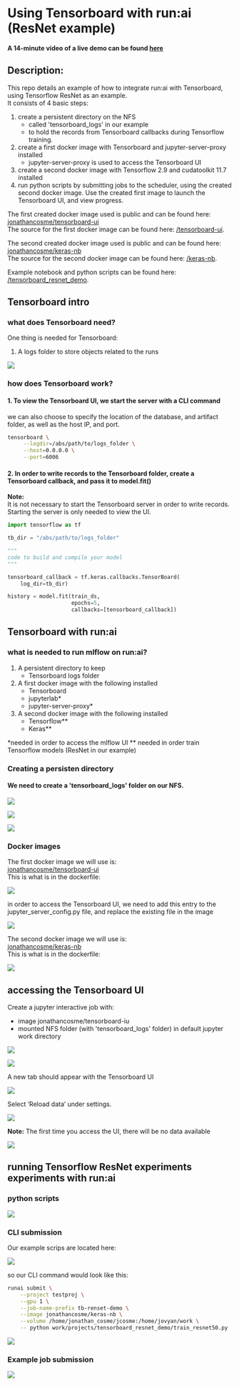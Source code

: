 # Using Tensorboard with run:ai (ResNet example)
  
**A 14-minute video of a live demo can be found [here](https://youtu.be/VW5q_BXQ3Rg)**
  
## Description:
This repo details an example of how to integrate run:ai with Tensorboard, using Tensorflow ResNet as an example.   
It consists of 4 basic steps:  

1. create a persistent directory on the NFS 
    + called 'tensorboard_logs' in our example
    + to hold the records from Tensorboard callbacks during Tensorflow training.
2. create a first docker image with Tensorboard and jupyter-server-proxy installed
    + jupyter-server-proxy is used to access the Tensorboard UI
3. create a second docker image with Tensorflow 2.9 and cudatoolkit 11.7 installed
3. run python scripts by submitting jobs to the scheduler, using the created second docker image. Use the created first image to launch the Tensorboard UI, and view progress.  
  
The first created docker image used is public and can be found here:  
[jonathancosme/tensorboard-ui](https://hub.docker.com/r/jonathancosme/tensorboard-ui)  
The source for the first docker image can be found here: [/tensorboard-ui](/tensorboard-ui).  
  
The second created docker image used is public and can be found here:  
[jonathancosme/keras-nb](https://hub.docker.com/r/jonathancosme/keras-nb)  
The source for the second docker image can be found here: [/keras-nb](./keras-nb).  
  
Example notebook and python scripts can be found here: [/tensorboard_resnet_demo](./tensorboard_resnet_demo).  
  
## Tensorboard intro 
  
### what does Tensorboard need?
One thing is needed for Tensorboard:  

1. A logs folder to store objects related to the runs   
  
![](images/image_1.png)  
  
### how does Tensorboard work?
#### 1. To view the Tensorboard UI, we start the server with a CLI command  
  
we can also choose to specify the location of the database, and artifact folder, as well as the host IP, and port.  
  
~~~bash
tensorboard \
     --logdir=/abs/path/to/logs_folder \
     --host=0.0.0.0 \
     --port=6006
~~~  
  
#### 2. In order to write records to the Tensorboard folder, create a Tensorboard callback, and pass it to model.fit()   
**Note:**  
It is not necessary to start the Tensorboard server in order to write records. 
Starting the server is only needed to view the UI.  
 
~~~python
import tensorflow as tf

tb_dir = "/abs/path/to/logs_folder"

"""
code to build and compile your model
"""

tensorboard_callback = tf.keras.callbacks.TensorBoard(
    log_dir=tb_dir)

history = model.fit(train_ds,
                    epochs=5,
                    callbacks=[tensorboard_callback])

~~~  
  
## Tensorboard with run:ai
### what is needed to run mlflow on run:ai?  

1. A persistent directory to keep
    + Tensorboard logs folder
2. A first docker image with the following installed
    + Tensorboard
    + jupyterlab*
    + jupyter-server-proxy*  
3. A second docker image with the following installed 
    + Tensorflow\*\*
    + Keras\*\*  
  
\*needed in order to access the mlflow UI
\*\* needed in order train Tensorflow models (ResNet in our example)  

### Creating a persisten directory
#### We need to create a 'tensorboard_logs' folder on our NFS.  
  
![](images/image_2.png)  
  
![](images/image_3.png)  
  
![](images/image_4.png)  
  
### Docker images
The first docker image we will use is:  
[jonathancosme/tensorboard-ui](https://hub.docker.com/r/jonathancosme/tensorboard-ui)  
This is what is in the dockerfile:  

![](images/image_5.png)   
  
in order to access the Tensorboard UI, we need to add this entry to the jupyter_server_config.py file, and replace the existing file in the image  

![](images/image_6.png)  
  
The second docker image we will use is:  
[jonathancosme/keras-nb](https://hub.docker.com/r/jonathancosme/keras-nb)  
This is what is in the dockerfile:  
  
![](images/image_14.png)  

## accessing the Tensorboard UI
Create a jupyter interactive job with:  
  
+ image jonathancosme/tensorboard-iu
+ mounted NFS folder (with 'tensorboard_logs' folder) in default jupyter work directory
  
![](images/image_7.png)  
  
![](images/image_8.png)  
  
A new tab should appear with the Tensorboard UI  
  
![](images/image_9.png)  
  
Select ‘Reload data’ under settings.  
  
![](images/image_15.png)  
  
**Note:** The first time you access the UI, there will be no data available  
  
![](images/image_16.png)  
  
## running Tensorflow ResNet experiments experiments with run:ai
### python scripts  

![](images/image_10.png)  
  
### CLI submission
Our example scrips are located here:  
  
![](images/image_11.png)  
  
so our CLI command would look like this:  
  
~~~bash
runai submit \
    --project testproj \
    --gpu 1 \
    --job-name-prefix tb-renset-demo \
    --image jonathancosme/keras-nb \
    --volume /home/jonathan_cosme/jcosme:/home/jovyan/work \
    -- python work/projects/tensorboard_resnet_demo/train_resnet50.py
~~~  
  
![](images/image_12.png) 
  
### Example job submission

![](images/image_13.png) 





